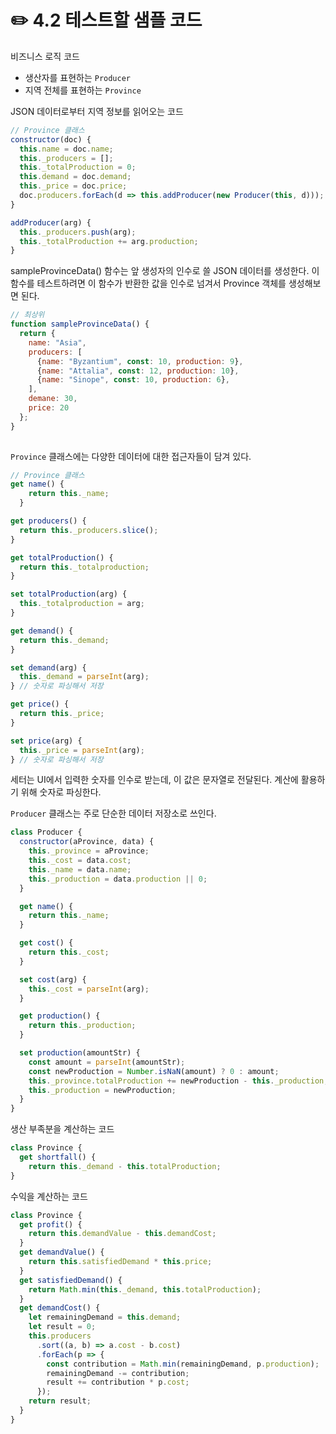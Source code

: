 # ✏️ 4.2 테스트할 샘플 코드

비즈니스 로직 코드

* 생산자를 표현하는 `Producer`
* 지역 전체를 표현하는 `Province`

JSON 데이터로부터 지역 정보를 읽어오는 코드

```javascript
// Province 클래스
constructor(doc) {
  this.name = doc.name;
  this._producers = [];
  this._totalProduction = 0;
  this.demand = doc.demand;
  this._price = doc.price;
  doc.producers.forEach(d => this.addProducer(new Producer(this, d)));
}

addProducer(arg) {
  this._producers.push(arg);
  this._totalProduction += arg.production;
}
```

sampleProvinceData() 함수는 앞 생성자의 인수로 쓸 JSON 데이터를 생성한다. 이 함수를 테스트하려면 이 함수가 반환한 값을 인수로 넘겨서 Province 객체를 생성해보면 된다.

```javascript
// 최상위
function sampleProvinceData() {
  return {
    name: "Asia",
    producers: [
      {name: "Byzantium", const: 10, production: 9},
      {name: "Attalia", const: 12, production: 10},
      {name: "Sinope", const: 10, production: 6},
    ],
    demane: 30,
    price: 20
  };
}
    
```

`Province` 클래스에는 다양한 데이터에 대한 접근자들이 담겨 있다.

```javascript
// Province 클래스
get name() {
    return this._name;
  }

get producers() {
  return this._producers.slice();
}

get totalProduction() {
  return this._totalproduction;
}

set totalProduction(arg) {
  this._totalproduction = arg;
}

get demand() {
  return this._demand;
}

set demand(arg) {
  this._demand = parseInt(arg);
} // 숫자로 파싱해서 저장

get price() {
  return this._price;
}

set price(arg) {
  this._price = parseInt(arg);
} // 숫자로 파싱해서 저장
```

세터는 UI에서 입력한 숫자를 인수로 받는데, 이 값은 문자열로 전달된다. 계산에 활용하기 위해 숫자로 파싱한다.

`Producer` 클래스는 주로 단순한 데이터 저장소로 쓰인다.

```js
class Producer {
  constructor(aProvince, data) {
    this._province = aProvince;
    this._cost = data.cost;
    this._name = data.name;
    this._production = data.production || 0;
  }

  get name() {
    return this._name;
  }

  get cost() {
    return this._cost;
  }

  set cost(arg) {
    this._cost = parseInt(arg);
  }

  get production() {
    return this._production;
  }

  set production(amountStr) {
    const amount = parseInt(amountStr);
    const newProduction = Number.isNaN(amount) ? 0 : amount;
    this._province.totalProduction += newProduction - this._production;
    this._production = newProduction;
  }
}
```

생산 부족분을 계산하는 코드

```javascript
class Province {
  get shortfall() {
    return this._demand - this.totalProduction;
}
```

수익을 계산하는 코드

```javascript
class Province {
  get profit() {
    return this.demandValue - this.demandCost;
  }
  get demandValue() {
    return this.satisfiedDemand * this.price;
  }
  get satisfiedDemand() {
    return Math.min(this._demand, this.totalProduction);
  }
  get demandCost() {
    let remainingDemand = this.demand;
    let result = 0;
    this.producers
      .sort((a, b) => a.cost - b.cost)
      .forEach(p => {
        const contribution = Math.min(remainingDemand, p.production);
        remainingDemand -= contribution;
        result += contribution * p.cost;
      });
    return result;
  }
}
```
